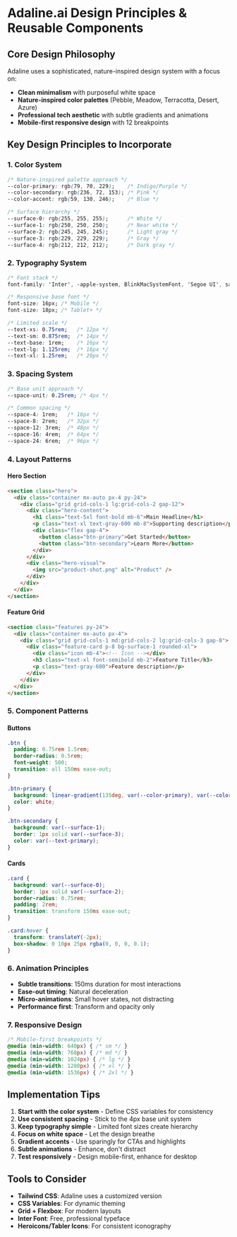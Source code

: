 # Adaline.ai Design Principles & Reusable Components

## Core Design Philosophy
Adaline uses a sophisticated, nature-inspired design system with a focus on:
- **Clean minimalism** with purposeful white space
- **Nature-inspired color palettes** (Pebble, Meadow, Terracotta, Desert, Azure)
- **Professional tech aesthetic** with subtle gradients and animations
- **Mobile-first responsive design** with 12 breakpoints

## Key Design Principles to Incorporate

### 1. **Color System**
```css
/* Nature-inspired palette approach */
--color-primary: rgb(79, 70, 229);    /* Indigo/Purple */
--color-secondary: rgb(236, 72, 153); /* Pink */
--color-accent: rgb(59, 130, 246);    /* Blue */

/* Surface hierarchy */
--surface-0: rgb(255, 255, 255);      /* White */
--surface-1: rgb(250, 250, 250);      /* Near white */
--surface-2: rgb(245, 245, 245);      /* Light gray */
--surface-3: rgb(229, 229, 229);      /* Gray */
--surface-4: rgb(212, 212, 212);      /* Dark gray */
```

### 2. **Typography System**
```css
/* Font stack */
font-family: 'Inter', -apple-system, BlinkMacSystemFont, 'Segoe UI', sans-serif;

/* Responsive base font */
font-size: 16px; /* Mobile */
font-size: 18px; /* Tablet+ */

/* Limited scale */
--text-xs: 0.75rem;   /* 12px */
--text-sm: 0.875rem;  /* 14px */
--text-base: 1rem;    /* 16px */
--text-lg: 1.125rem;  /* 18px */
--text-xl: 1.25rem;   /* 20px */
```

### 3. **Spacing System**
```css
/* Base unit approach */
--space-unit: 0.25rem; /* 4px */

/* Common spacing */
--space-4: 1rem;   /* 16px */
--space-8: 2rem;   /* 32px */
--space-12: 3rem;  /* 48px */
--space-16: 4rem;  /* 64px */
--space-24: 6rem;  /* 96px */
```

### 4. **Layout Patterns**

#### Hero Section
```html
<section class="hero">
  <div class="container mx-auto px-4 py-24">
    <div class="grid grid-cols-1 lg:grid-cols-2 gap-12">
      <div class="hero-content">
        <h1 class="text-5xl font-bold mb-6">Main Headline</h1>
        <p class="text-xl text-gray-600 mb-8">Supporting description</p>
        <div class="flex gap-4">
          <button class="btn-primary">Get Started</button>
          <button class="btn-secondary">Learn More</button>
        </div>
      </div>
      <div class="hero-visual">
        <img src="product-shot.png" alt="Product" />
      </div>
    </div>
  </div>
</section>
```

#### Feature Grid
```html
<section class="features py-24">
  <div class="container mx-auto px-4">
    <div class="grid grid-cols-1 md:grid-cols-2 lg:grid-cols-3 gap-8">
      <div class="feature-card p-8 bg-surface-1 rounded-xl">
        <div class="icon mb-4"><!-- Icon --></div>
        <h3 class="text-xl font-semibold mb-2">Feature Title</h3>
        <p class="text-gray-600">Feature description</p>
      </div>
    </div>
  </div>
</section>
```

### 5. **Component Patterns**

#### Buttons
```css
.btn {
  padding: 0.75rem 1.5rem;
  border-radius: 0.5rem;
  font-weight: 500;
  transition: all 150ms ease-out;
}

.btn-primary {
  background: linear-gradient(135deg, var(--color-primary), var(--color-secondary));
  color: white;
}

.btn-secondary {
  background: var(--surface-1);
  border: 1px solid var(--surface-3);
  color: var(--text-primary);
}
```

#### Cards
```css
.card {
  background: var(--surface-0);
  border: 1px solid var(--surface-2);
  border-radius: 0.75rem;
  padding: 2rem;
  transition: transform 150ms ease-out;
}

.card:hover {
  transform: translateY(-2px);
  box-shadow: 0 10px 25px rgba(0, 0, 0, 0.1);
}
```

### 6. **Animation Principles**
- **Subtle transitions**: 150ms duration for most interactions
- **Ease-out timing**: Natural deceleration
- **Micro-animations**: Small hover states, not distracting
- **Performance first**: Transform and opacity only

### 7. **Responsive Design**
```css
/* Mobile-first breakpoints */
@media (min-width: 640px) { /* sm */ }
@media (min-width: 768px) { /* md */ }
@media (min-width: 1024px) { /* lg */ }
@media (min-width: 1280px) { /* xl */ }
@media (min-width: 1536px) { /* 2xl */ }
```

## Implementation Tips

1. **Start with the color system** - Define CSS variables for consistency
2. **Use consistent spacing** - Stick to the 4px base unit system
3. **Keep typography simple** - Limited font sizes create hierarchy
4. **Focus on white space** - Let the design breathe
5. **Gradient accents** - Use sparingly for CTAs and highlights
6. **Subtle animations** - Enhance, don't distract
7. **Test responsively** - Design mobile-first, enhance for desktop

## Tools to Consider
- **Tailwind CSS**: Adaline uses a customized version
- **CSS Variables**: For dynamic theming
- **Grid + Flexbox**: For modern layouts
- **Inter Font**: Free, professional typeface
- **Heroicons/Tabler Icons**: For consistent iconography